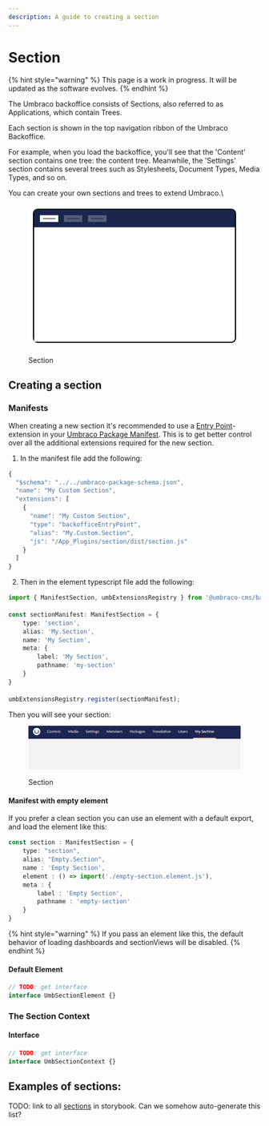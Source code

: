```yaml
---
description: A guide to creating a section
---
```


# Section

{% hint style="warning" %}
This page is a work in progress. It will be updated as the software evolves.
{% endhint %}

The Umbraco backoffice consists of Sections, also referred to as Applications, which contain Trees.

Each section is shown in the top navigation ribbon of the Umbraco Backoffice.

For example, when you load the backoffice, you'll see that the 'Content' section contains one tree: the content tree. Meanwhile, the 'Settings' section contains several trees such as Stylesheets, Document Types, Media Types, and so on.

You can create your own sections and trees to extend Umbraco.\\

<figure><img src="../../../.gitbook/assets/section.svg" alt=""><figcaption><p>Section</p></figcaption></figure>

## **Creating a section**

### **Manifests**

When creating a new section it's recommended to use a [Entry Point](../../extension-registry/entry-point.md)-extension in your [Umbraco Package Manifest](../../development-flow/package-manifest.md). This is to get better control over all the additional extensions required for the new section.

1. In the manifest file add the following:

```typescript
{
  "$schema": "../../umbraco-package-schema.json",
  "name": "My Custom Section",
  "extensions": [
    {
      "name": "My Custom Section",
      "type": "backofficeEntryPoint",
      "alias": "My.Custom.Section",
      "js": "/App_Plugins/section/dist/section.js"
    }
  ]
}
```

2. Then in the element typescript file add the following:

```typescript
import { ManifestSection, umbExtensionsRegistry } from '@umbraco-cms/backoffice/extension-registry';

const sectionManifest: ManifestSection = {
    type: 'section',
    alias: 'My.Section',
    name: 'My Section',
    meta: {
        label: 'My Section',
        pathname: 'my-section'
    }
}

umbExtensionsRegistry.register(sectionManifest);
```

Then you will see your section:

<figure><img src="../../../.gitbook/assets/section-empty.png" alt=""><figcaption><p>Section</p></figcaption></figure>

#### **Manifest with empty element**

If you prefer a clean section you can use an element with a default export, and load the element like this:

```typescript
const section : ManifestSection = {
    type: "section",
    alias: "Empty.Section",
    name : 'Empty Section',
    element : () => import('./empty-section.element.js'),
    meta : {
        label : 'Empty Section',
        pathname : 'empty-section'
    }
}
```

{% hint style="warning" %}
If you pass an element like this, the default behavior of loading dashboards and sectionViews will be disabled.
{% endhint %}

#### **Default Element**

```typescript
// TODO: get interface
interface UmbSectionElement {}
```

### The Section Context <a href="#the-section-context" id="the-section-context"></a>

#### **Interface**

```typescript
// TODO: get interface
interface UmbSectionContext {}
```

## Examples of sections: <a href="#examples-of-sections" id="examples-of-sections"></a>

TODO: link to all [sections](https://apidocs.umbraco.com/v14/ui/?path=/docs/umb-section-main--docs) in storybook. Can we somehow auto-generate this list?
